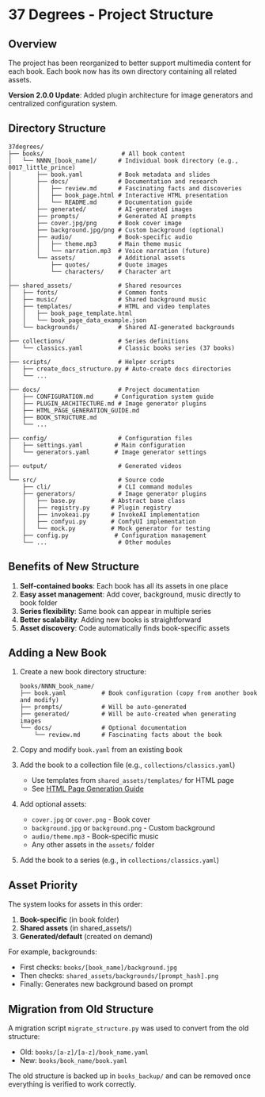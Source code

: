 # 37 Degrees - Project Structure

## Overview

The project has been reorganized to better support multimedia content for each book. Each book now has its own directory containing all related assets.

**Version 2.0.0 Update**: Added plugin architecture for image generators and centralized configuration system.

## Directory Structure

```
37degrees/
├── books/                      # All book content
│   └── NNNN_[book_name]/      # Individual book directory (e.g., 0017_little_prince)
│       ├── book.yaml          # Book metadata and slides
│       ├── docs/              # Documentation and research
│       │   ├── review.md      # Fascinating facts and discoveries
│       │   ├── book_page.html # Interactive HTML presentation
│       │   └── README.md      # Documentation guide
│       ├── generated/         # AI-generated images
│       ├── prompts/           # Generated AI prompts
│       ├── cover.jpg/png      # Book cover image
│       ├── background.jpg/png # Custom background (optional)
│       ├── audio/             # Book-specific audio
│       │   ├── theme.mp3      # Main theme music
│       │   └── narration.mp3  # Voice narration (future)
│       └── assets/            # Additional assets
│           ├── quotes/        # Quote images
│           └── characters/    # Character art
│
├── shared_assets/             # Shared resources
│   ├── fonts/                 # Common fonts
│   ├── music/                 # Shared background music
│   ├── templates/             # HTML and video templates
│   │   ├── book_page_template.html
│   │   └── book_page_data_example.json
│   └── backgrounds/           # Shared AI-generated backgrounds
│
├── collections/               # Series definitions
│   └── classics.yaml          # Classic books series (37 books)
│
├── scripts/                   # Helper scripts
│   ├── create_docs_structure.py # Auto-create docs directories
│   └── ...
│
├── docs/                      # Project documentation
│   ├── CONFIGURATION.md      # Configuration system guide
│   ├── PLUGIN_ARCHITECTURE.md # Image generator plugins
│   ├── HTML_PAGE_GENERATION_GUIDE.md
│   ├── BOOK_STRUCTURE.md
│   └── ...
│
├── config/                    # Configuration files
│   ├── settings.yaml         # Main configuration
│   └── generators.yaml       # Image generator settings
│
├── output/                    # Generated videos
│
└── src/                       # Source code
    ├── cli/                   # CLI command modules
    ├── generators/            # Image generator plugins
    │   ├── base.py          # Abstract base class
    │   ├── registry.py      # Plugin registry
    │   ├── invokeai.py      # InvokeAI implementation
    │   ├── comfyui.py       # ComfyUI implementation
    │   └── mock.py          # Mock generator for testing
    ├── config.py             # Configuration management
    └── ...                    # Other modules
```

## Benefits of New Structure

1. **Self-contained books**: Each book has all its assets in one place
2. **Easy asset management**: Add cover, background, music directly to book folder
3. **Series flexibility**: Same book can appear in multiple series
4. **Better scalability**: Adding new books is straightforward
5. **Asset discovery**: Code automatically finds book-specific assets

## Adding a New Book

1. Create a new book directory structure:
   ```
   books/NNNN_book_name/
   ├── book.yaml          # Book configuration (copy from another book and modify)
   ├── prompts/           # Will be auto-generated
   ├── generated/         # Will be auto-created when generating images
   └── docs/              # Optional documentation
       └── review.md      # Fascinating facts about the book
   ```

2. Copy and modify `book.yaml` from an existing book

3. Add the book to a collection file (e.g., `collections/classics.yaml`)
   - Use templates from `shared_assets/templates/` for HTML page
   - See [HTML Page Generation Guide](HTML_PAGE_GENERATION_GUIDE.md)

4. Add optional assets:
   - `cover.jpg` or `cover.png` - Book cover
   - `background.jpg` or `background.png` - Custom background
   - `audio/theme.mp3` - Book-specific music
   - Any other assets in the `assets/` folder

5. Add the book to a series (e.g., in `collections/classics.yaml`)

## Asset Priority

The system looks for assets in this order:

1. **Book-specific** (in book folder)
2. **Shared assets** (in shared_assets/)
3. **Generated/default** (created on demand)

For example, backgrounds:
- First checks: `books/[book_name]/background.jpg`
- Then checks: `shared_assets/backgrounds/[prompt_hash].png`
- Finally: Generates new background based on prompt

## Migration from Old Structure

A migration script `migrate_structure.py` was used to convert from the old structure:
- Old: `books/[a-z]/[a-z]/book_name.yaml`
- New: `books/book_name/book.yaml`

The old structure is backed up in `books_backup/` and can be removed once everything is verified to work correctly.